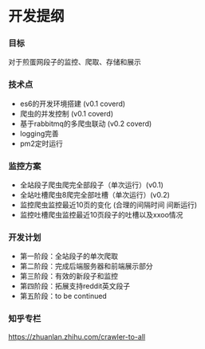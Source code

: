 # 开发提纲

### 目标
对于煎蛋网段子的监控、爬取、存储和展示

### 技术点
- es6的开发环境搭建 (v0.1 coverd)
- 爬虫的并发控制 (v0.1 coverd)
- 基于rabbitmq的多爬虫联动 (v0.2 coverd)
- logging完善
- pm2定时运行

### 监控方案
- 全站段子爬虫爬完全部段子（单次运行）(v0.1)
- 全站吐槽爬虫8爬完全部吐槽（单次运行）(v0.2)
- 监控爬虫监控最近10页的变化 (合理的间隔时间 间断运行)
- 监控吐槽爬虫监控最近10页段子的吐槽以及xxoo情况

### 开发计划
- 第一阶段：全站段子的单次爬取
- 第二阶段：完成后端服务器和前端展示部分
- 第三阶段：有效的新段子和监控
- 第四阶段：拓展支持reddit英文段子
- 第五阶段：to be continued

### 知乎专栏
https://zhuanlan.zhihu.com/crawler-to-all

